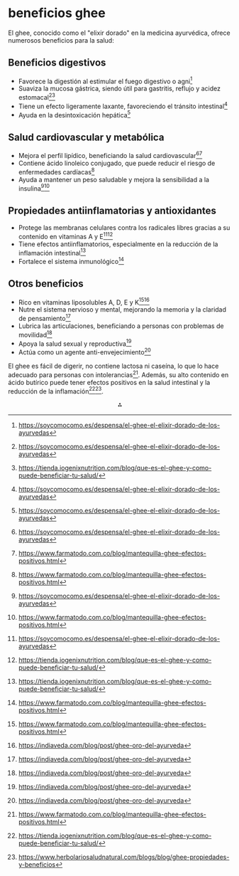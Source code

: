 # beneficios ghee

El ghee, conocido como el "elixir dorado" en la medicina ayurvédica, ofrece numerosos beneficios para la salud:

## Beneficios digestivos

- Favorece la digestión al estimular el fuego digestivo o agni[^1]
- Suaviza la mucosa gástrica, siendo útil para gastritis, reflujo y acidez estomacal[^1][^3]
- Tiene un efecto ligeramente laxante, favoreciendo el tránsito intestinal[^1]
- Ayuda en la desintoxicación hepática[^1]


## Salud cardiovascular y metabólica

- Mejora el perfil lipídico, beneficiando la salud cardiovascular[^1][^2]
- Contiene ácido linoleico conjugado, que puede reducir el riesgo de enfermedades cardíacas[^2]
- Ayuda a mantener un peso saludable y mejora la sensibilidad a la insulina[^1][^2]


## Propiedades antiinflamatorias y antioxidantes

- Protege las membranas celulares contra los radicales libres gracias a su contenido en vitaminas A y E[^1][^3]
- Tiene efectos antiinflamatorios, especialmente en la reducción de la inflamación intestinal[^3]
- Fortalece el sistema inmunológico[^2]


## Otros beneficios

- Rico en vitaminas liposolubles A, D, E y K[^2][^4]
- Nutre el sistema nervioso y mental, mejorando la memoria y la claridad de pensamiento[^4]
- Lubrica las articulaciones, beneficiando a personas con problemas de movilidad[^4]
- Apoya la salud sexual y reproductiva[^4]
- Actúa como un agente anti-envejecimiento[^4]

El ghee es fácil de digerir, no contiene lactosa ni caseína, lo que lo hace adecuado para personas con intolerancias[^2]. Además, su alto contenido en ácido butírico puede tener efectos positivos en la salud intestinal y la reducción de la inflamación[^3][^6].

<div style="text-align: center">⁂</div>

[^1]: https://soycomocomo.es/despensa/el-ghee-el-elixir-dorado-de-los-ayurvedas

[^2]: https://www.farmatodo.com.co/blog/mantequilla-ghee-efectos-positivos.html

[^3]: https://tienda.iogenixnutrition.com/blog/que-es-el-ghee-y-como-puede-beneficiar-tu-salud/

[^4]: https://indiaveda.com/blog/post/ghee-oro-del-ayurveda

[^5]: https://www.conasi.eu/blog/consejos-de-salud/consejos-de-salud-consejos-de-salud/secretos-ghee-mantequilla-clarificada/

[^6]: https://www.herbolariosaludnatural.com/blogs/blog/ghee-propiedades-y-beneficios

[^7]: https://mejorconsalud.as.com/ghee-beneficios-contraindicaciones/

[^8]: https://www.menshealth.com/es/nutricion-dietetica/a35792862/ghee-mantequilla-clarificada-que-es/

